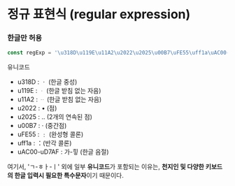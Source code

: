 # 정규 표현식 (regular expression)

### 한글만 허용
```jsx
const regExp = '\u318D\u119E\u11A2\u2022\u2025\u00B7\uFE55\uff1a\uAC00-\uD7AFㄱ-ㅎㅏ-ㅣ'
```
유니코드
- u318D : ㆍ (한글 중성)
- u119E : ᆞ (한글 받침 없는 자음)
- u11A2 : ᆢ (한글 받침 없는 자음)
- u2022 : • (점)
- u2025 : ‥ (2개의 연속된 점)
- u00B7 : · (중간점)
- uFE55 : ﹕ (완성형 콜론)
- uff1a : ：(반각 콜론)
- uAC00-uD7AF : 가-힣 (한글 음절)

여기서, 'ㄱ-ㅎㅏ-ㅣ' 외에 일부 **유니코드**가 포함되는 이유는, **천지인 및 다양한 키보드의 한글 입력시 필요한 특수문자**이기 때문이다.